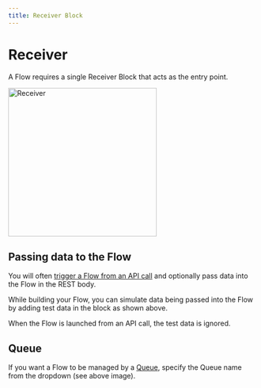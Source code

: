 ```yaml
---
title: Receiver Block
---
```

# Receiver

A Flow requires a single Receiver Block that acts as the entry point.

<img src="receiver-block.png" alt="Receiver" width="300" />

## Passing data to the Flow
You will often [trigger a Flow from an API call](Launching-flows.md) and optionally 
pass data into the Flow in the REST body.

While building your Flow, you can simulate data being passed into the Flow by adding test data 
in the block as shown above.

When the Flow is launched from an API call, the test data is ignored. 

## Queue
If you want a Flow to be managed by a [Queue](Queuing.md), specify the Queue name from the dropdown (see above image).